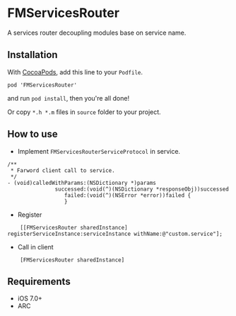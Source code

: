 # FMServicesRouter
A services router decoupling modules base on service name.

## Installation

With [CocoaPods](http://cocoapods.org/), add this line to your `Podfile`.

```
pod 'FMServicesRouter'
```

and run `pod install`, then you're all done!

Or copy `*.h *.m` files in `source` folder to your project.

## How to use

* Implement `FMServicesRouterServiceProtocol` in service.

```
/**
 * Farword client call to service.
 */
- (void)calledWithParams:(NSDictionary *)params
               successed:(void(^)(NSDictionary *responseObj))successed
                  failed:(void(^)(NSError *error))failed {
                  }
```

* Register

```
	[[FMServicesRouter sharedInstance] registerServiceInstance:serviceInstance withName:@"custom.service"];

```

* Call in client

```
	[FMServicesRouter sharedInstance]

```

## Requirements

* iOS 7.0+ 
* ARC
